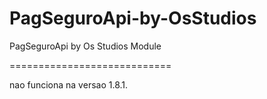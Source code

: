 PagSeguroApi-by-OsStudios
=========================

PagSeguroApi by Os Studios Module

============================

nao funciona na versao 1.8.1.
